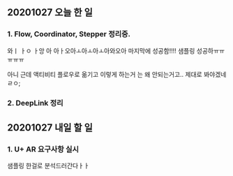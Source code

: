 ## 20201027 오늘 한 일 
### 1. Flow, Coordinator, Stepper 정리중.
와ㅣ
ㅏㅇ
ㅏ앙
아
아ㅏ오아ㅗ아ㅗ아ㅗ아와오아
마지막에 성공함!!!! 샘플링 성공하ㅠㅠㅠㅠㅠ

아니 근데 액티비티 플로우로 옮기고 이렇게 하는거 는 왜 안되는거고.. 제대로 봐야겠네 ㄹㅇ;


### 2. DeepLink 정리


## 20201027 내일 할 일
### 1. U+ AR 요구사항 실시
샘플링 한걸로 분석드러간다ㅏㅏ
